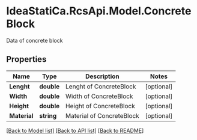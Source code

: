 # IdeaStatiCa.RcsApi.Model.ConcreteBlock
Data of concrete block

## Properties

Name | Type | Description | Notes
------------ | ------------- | ------------- | -------------
**Lenght** | **double** | Lenght of ConcreteBlock | [optional] 
**Width** | **double** | Width of ConcreteBlock | [optional] 
**Height** | **double** | Height of ConcreteBlock | [optional] 
**Material** | **string** | Material of ConcreteBlock | [optional] 

[[Back to Model list]](../README.md#documentation-for-models) [[Back to API list]](../README.md#documentation-for-api-endpoints) [[Back to README]](../README.md)

